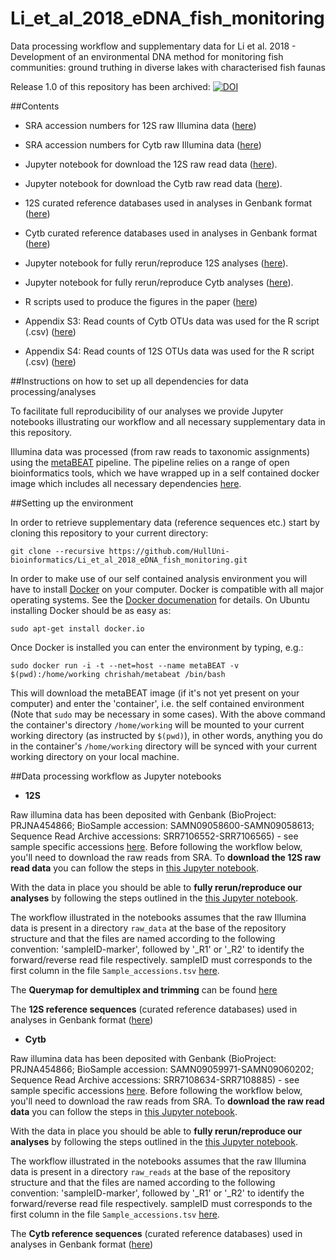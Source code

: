 # Li_et_al_2018_eDNA_fish_monitoring

Data processing workflow and supplementary data for Li et al. 2018 - Development of an environmental DNA method for monitoring fish communities: ground truthing in diverse lakes with characterised fish faunas

Release 1.0 of this repository has been archived: <a href="https://doi.org/10.5281/zenodo.1462892"><img src="https://zenodo.org/badge/DOI/10.5281/zenodo.1462892.svg" alt="DOI"></a>


##Contents
 
  - SRA accession numbers for 12S raw Illumina data ([here](https://github.com/HullUni-bioinformatics/Li_et_al_2018_eDNA_fish_monitoring/blob/master/12S/supplementary_data/Sample_accessions.tsv))
  
  - SRA accession numbers for Cytb raw Illumina data ([here](https://github.com/HullUni-bioinformatics/Li_et_al_2018_eDNA_fish_monitoring/blob/master/Cytb/supplementary_data/Sample_accessions.tsv))
  
  - Jupyter notebook for download the 12S raw read data ([here](https://github.com/HullUni-bioinformatics/Li_et_al_2018_eDNA_fish_monitoring/blob/master/12S/How_to_download_12S_Rawdata_from_SRA.ipynb)).
  
  - Jupyter notebook for download the Cytb raw read data ([here](https://github.com/HullUni-bioinformatics/Li_et_al_2018_eDNA_fish_monitoring/blob/master/Cytb/How_to_download_Cytb_Rawdata_from_SRA.ipynb)).
  
   - 12S curated reference databases used in analyses in Genbank format ([here](https://github.com/HullUni-bioinformatics/Li_et_al_2018_eDNA_fish_monitoring/tree/master/12S/supplementary_data/reference_DBs))
   
  - Cytb curated reference databases used in analyses in Genbank format ([here](https://github.com/HullUni-bioinformatics/Li_et_al_2018_eDNA_fish_monitoring/tree/master/Cytb/supplementary_data/reference_DBs))
  
  - Jupyter notebook for fully rerun/reproduce 12S analyses ([here](https://github.com/HullUni-bioinformatics/Li_et_al_2018_eDNA_fish_monitoring/blob/master/12S/LP_12S.ipynb)).
  
  - Jupyter notebook for fully rerun/reproduce Cytb analyses ([here](https://github.com/HullUni-bioinformatics/Li_et_al_2018_eDNA_fish_monitoring/blob/master/Cytb/LP_Cytb.ipynb)).
    
  - R scripts used to produce the figures in the paper ([here](https://github.com/HullUni-bioinformatics/Li_et_al_2018_eDNA_fish_monitoring/blob/master/R_script/LP_August_2018_Tran.R))
  
  - Appendix S3: Read counts of Cytb OTUs data was used for the R script (.csv) ([here](https://github.com/HullUni-bioinformatics/Li_et_al_2018_eDNA_fish_monitoring/blob/master/Appendix%20S3_Cytb_LP_Rdataset_Dec_2017.csv))
  
  - Appendix S4: Read counts of 12S OTUs data was used for the R script (.csv) ([here](https://github.com/HullUni-bioinformatics/Li_et_al_2018_eDNA_fish_monitoring/blob/master/Appendix%20S4_12S_LP_Rdataset_Dec_2017.csv))

##Instructions on how to set up all dependencies for data processing/analyses
 
To facilitate full reproducibility of our analyses we provide Jupyter notebooks illustrating our workflow and all necessary supplementary data in this repository.

Illumina data was processed (from raw reads to taxonomic assignments) using the [metaBEAT](https://github.com/HullUni-bioinformatics/metaBEAT) pipeline. The pipeline relies on a range of open bioinformatics tools, which we have wrapped up in a self contained docker image which includes all necessary dependencies [here](https://hub.docker.com/r/chrishah/metabeat/).

##Setting up the environment

In order to retrieve supplementary data (reference sequences etc.) start by cloning this repository to your current directory:
```
git clone --recursive https://github.com/HullUni-bioinformatics/Li_et_al_2018_eDNA_fish_monitoring.git
```



In order to make use of our self contained analysis environment you will have to install [Docker](https://www.docker.com/) on your computer. Docker is compatible with all major operating systems. See the [Docker documenation](https://docs.docker.com/) for details. On Ubuntu installing Docker should be as easy as:

```
sudo apt-get install docker.io
```

Once Docker is installed you can enter the environment by typing, e.g.:
```
sudo docker run -i -t --net=host --name metaBEAT -v $(pwd):/home/working chrishah/metabeat /bin/bash
```

This will download the metaBEAT image (if it's not yet present on your computer) and enter the 'container', i.e. the self contained environment (Note that `sudo` may be necessary in some cases). With the above command the container's directory `/home/working` will be mounted to your current working directory (as instructed by `$(pwd)`), in other words, anything you do in the container's `/home/working` directory will be synced with your current working directory on your local machine. 

##Data processing workflow as Jupyter notebooks

  - __12S__
 
Raw illumina data has been deposited with Genbank (BioProject: PRJNA454866; BioSample accession: SAMN09058600-SAMN09058613; Sequence Read Archive accessions: SRR7106552-SRR7106565) - see sample specific accessions [here](https://github.com/HullUni-bioinformatics/Li_et_al_2018_eDNA_fish_monitoring/blob/master/12S/supplementary_data/Sample_accessions.tsv). Before following the workflow below, you'll need to download the raw reads from SRA. To __download the 12S raw read data__ you can follow the steps in [this Jupyter notebook](https://github.com/HullUni-bioinformatics/Li_et_al_2018_eDNA_fish_monitoring/blob/master/12S/How_to_download_12S_Rawdata_from_SRA.ipynb).


With the data in place you should be able to __fully rerun/reproduce our analyses__ by following the steps outlined in the [this Jupyter notebook](https://github.com/HullUni-bioinformatics/Li_et_al_2018_eDNA_fish_monitoring/blob/master/12S/LP_12S.ipynb).

The workflow illustrated in the notebooks assumes that the raw Illumina data is present in a directory `raw_data` at the base of the repository structure and that the files are named according to the following convention:
'sampleID-marker', followed by '_R1' or '_R2' to identify the forward/reverse read file respectively. sampleID must corresponds to the first column in the file `Sample_accessions.tsv` [here](https://github.com/HullUni-bioinformatics/Li_et_al_2018_eDNA_fish_monitoring/blob/master/12S/supplementary_data/Sample_accessions.tsv).

The __Querymap for demultiplex and trimming__ can be found [here](https://github.com/HullUni-bioinformatics/Li_et_al_2018_eDNA_fish_monitoring/blob/master/12S/Querymap_demultiplex_trimming_12S.txt)

The __12S reference sequences__ (curated reference databases) used in analyses in Genbank format ([here](https://github.com/HullUni-bioinformatics/Li_et_al_2018_eDNA_fish_monitoring/tree/master/12S/supplementary_data/reference_DBs))
 

  - __Cytb__

Raw illumina data has been deposited with Genbank (BioProject: PRJNA454866; BioSample accession: SAMN09059971-SAMN09060202; Sequence Read Archive accessions: SRR7108634-SRR7108885) - see sample specific accessions [here](https://github.com/HullUni-bioinformatics/Li_et_al_2018_eDNA_fish_monitoring/blob/master/Cytb/supplementary_data/Sample_accessions.tsv). Before following the workflow below, you'll need to download the raw reads from SRA. To __download the raw read data__ you can follow the steps in [this Jupyter notebook](https://github.com/HullUni-bioinformatics/Li_et_al_2018_eDNA_fish_monitoring/blob/master/Cytb/How_to_download_Cytb_Rawdata_from_SRA.ipynb).


With the data in place you should be able to __fully rerun/reproduce our analyses__ by following the steps outlined in the [this Jupyter notebook](https://github.com/HullUni-bioinformatics/Li_et_al_2018_eDNA_fish_monitoring/blob/master/Cytb/LP_Cytb.ipynb).

The workflow illustrated in the notebooks assumes that the raw Illumina data is present in a directory `raw_reads` at the base of the repository structure and that the files are named according to the following convention:
'sampleID-marker', followed by '_R1' or '_R2' to identify the forward/reverse read file respectively. sampleID must corresponds to the first column in the file `Sample_accessions.tsv` [here](https://github.com/HullUni-bioinformatics/Li_et_al_2018_eDNA_fish_monitoring/blob/master/Cytb/supplementary_data/Sample_accessions.tsv).


The __Cytb reference sequences__ (curated reference databases) used in analyses in Genbank format ([here](https://github.com/HullUni-bioinformatics/Li_et_al_2018_eDNA_fish_monitoring/tree/master/Cytb/supplementary_data/reference_DBs))

